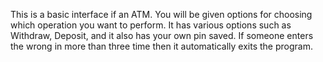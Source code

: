 This is a basic interface if an ATM. You will be given options for choosing which operation you want to perform. It has various options such as Withdraw, Deposit, and it also has your own pin saved. If someone enters the wrong in more than three time then it automatically exits the program.
